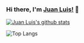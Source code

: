 ### Hi there, I'm [Juan Luis!](https://juanluisfg.com) 👋

<!--
**jluisfgarza/jluisfgarza** is a ✨ _special_ ✨ repository because its `README.md` (this file) appears on your GitHub profile.

Here are some ideas to get you started:

- 🔭 I’m currently working on ...
- 🌱 I’m currently learning ...
- 👯 I’m looking to collaborate on ...
- 🤔 I’m looking for help with ...
- 💬 Ask me about ...
- 📫 How to reach me: ...
- 😄 Pronouns: ...
- ⚡ Fun fact: ...
-->

<a href="https://github.com/jluisfgarza/github-readme-stats">
  <img align="center" src="https://github-readme-stats.jluisfgarza.vercel.app/api?username=jluisfgarza&show_icons=true&theme=&line_height=27" alt="Juan Luis's github stats" />
</a>

![Top Langs](https://github-readme-stats.vercel.app/api/top-langs/?username=github-readme-stats.jluisfgarza.vercel.app&layout=compact)
